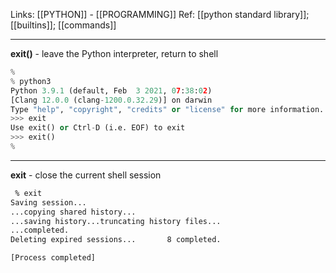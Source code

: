 Links: [[PYTHON]] - [[PROGRAMMING]]
Ref: [[python standard library]]; [[builtins]]; [[commands]]

--- 
**exit()** - leave the Python interpreter, return to shell
```py
% 
% python3
Python 3.9.1 (default, Feb  3 2021, 07:38:02) 
[Clang 12.0.0 (clang-1200.0.32.29)] on darwin
Type "help", "copyright", "credits" or "license" for more information.
>>> exit
Use exit() or Ctrl-D (i.e. EOF) to exit
>>> exit()
% 
```
--- 
**exit** - close the current shell session 
```sh
 % exit
Saving session...
...copying shared history...
...saving history...truncating history files...
...completed.
Deleting expired sessions...       8 completed.

[Process completed]
```